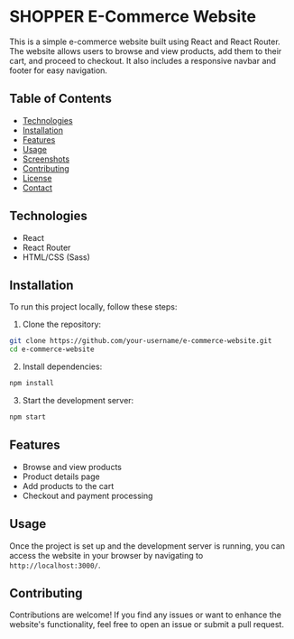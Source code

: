 # SHOPPER E-Commerce Website

This is a simple e-commerce website built using React and React Router. The website allows users to browse and view products, add them to their cart, and proceed to checkout. It also includes a responsive navbar and footer for easy navigation.

## Table of Contents

- [Technologies](#technologies)
- [Installation](#installation)
- [Features](#features)
- [Usage](#usage)
- [Screenshots](#screenshots)
- [Contributing](#contributing)
- [License](#license)
- [Contact](#contact)

## Technologies

- React
- React Router
- HTML/CSS (Sass)

## Installation

To run this project locally, follow these steps:

1. Clone the repository:

```bash
git clone https://github.com/your-username/e-commerce-website.git
cd e-commerce-website
```

2. Install dependencies:

```bash
npm install
```

3. Start the development server:

```bash
npm start
```

## Features

- Browse and view products
- Product details page
- Add products to the cart
- Checkout and payment processing

## Usage

Once the project is set up and the development server is running, you can access the website in your browser by navigating to `http://localhost:3000/`.


## Contributing

Contributions are welcome! If you find any issues or want to enhance the website's functionality, feel free to open an issue or submit a pull request.
